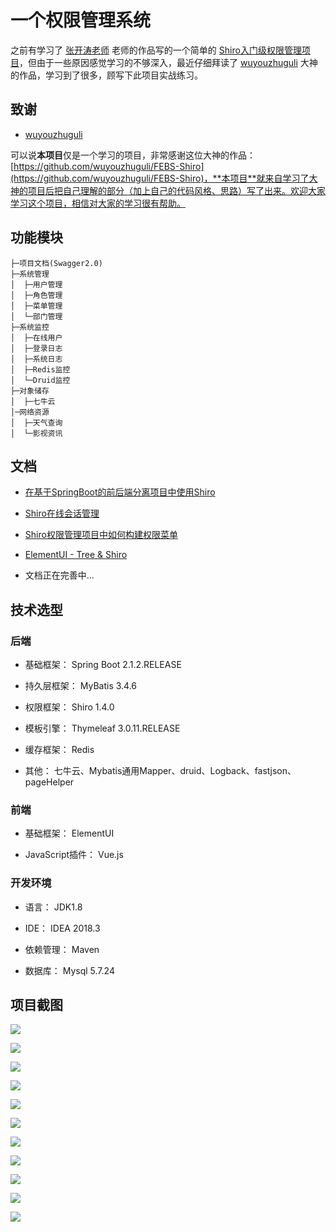 # 一个权限管理系统

之前有学习了 [张开涛老师](https://jinnianshilongnian.iteye.com/blog/2018936) 老师的作品写的一个简单的 [Shiro入门级权限管理项目](https://github.com/TyCoding/shiro)，但由于一些原因感觉学习的不够深入，最近仔细拜读了 [wuyouzhuguli](https://github.com/wuyouzhuguli) 大神的作品，学习到了很多，顾写下此项目实战练习。 

## 致谢

* [wuyouzhuguli](https://github.com/wuyouzhuguli) 

可以说**本项目**仅是一个学习的项目，非常感谢这位大神的作品：[https://github.com/wuyouzhuguli/FEBS-Shiro](https://github.com/wuyouzhuguli/FEBS-Shiro)，**本项目**就来自学习了大神的项目后把自己理解的部分（加上自己的代码风格、思路）写了出来。欢迎大家学习这个项目，相信对大家的学习很有帮助。

## 功能模块

```
├─项目文档(Swagger2.0)
├─系统管理
│  ├─用户管理
│  ├─角色管理
│  ├─菜单管理
│  └─部门管理
├─系统监控
│  ├─在线用户
│  ├─登录日志
│  ├─系统日志
│  ├─Redis监控
│  └─Druid监控
├─对象储存
│  ├─七牛云
│─网络资源
│  ├─天气查询
│  └─影视资讯
```

## 文档 

* [在基于SpringBoot的前后端分离项目中使用Shiro](https://tycoding.cn/2019/01/25/springboot-shiro/)

* [Shiro在线会话管理](https://tycoding.cn/2019/02/16/54-shiro-session/)

* [Shiro权限管理项目中如何构建权限菜单](https://tycoding.cn/2019/01/30/shiro-tree/)

* [ElementUI - Tree & Shiro](https://tycoding.cn/2019/02/16/53-shiro-tree2-md/)

* 文档正在完善中...

## 技术选型

### 后端

* 基础框架： Spring Boot 2.1.2.RELEASE

* 持久层框架： MyBatis 3.4.6 

* 权限框架： Shiro 1.4.0

* 模板引擎： Thymeleaf 3.0.11.RELEASE

* 缓存框架： Redis 

* 其他： 七牛云、Mybatis通用Mapper、druid、Logback、fastjson、pageHelper

### 前端

* 基础框架： ElementUI

* JavaScript插件： Vue.js

### 开发环境

* 语言： JDK1.8

* IDE： IDEA 2018.3

* 依赖管理： Maven

* 数据库： Mysql 5.7.24

## 项目截图

![](doc/1.png)

![](doc/2.png)

![](doc/3.png)

![](doc/4.png)

![](doc/5.png)

![](doc/6.png)

![](doc/7.png)

![](doc/8.png)

![](doc/9.png)

![](doc/10.png)

![](doc/11.png)


